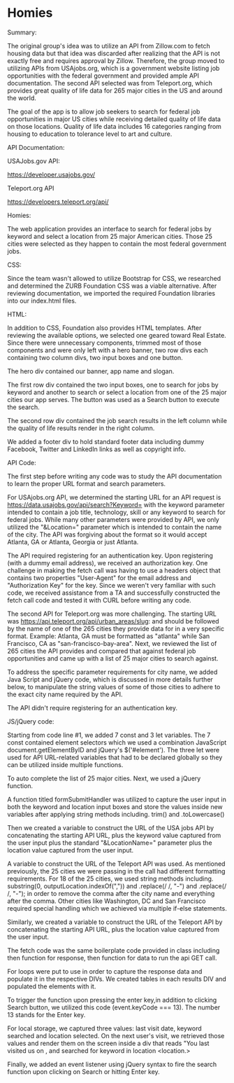 # Homies

Summary:

The original group's idea was to utilize an API from Zillow.com to fetch housing data but that idea was discarded after realizing that the API is not exactly free and requires approval by Zillow. Therefore, the group moved to utilizing APIs from USAjobs.org, which is a government website listing job opportunities with the federal government and provided ample API documentation. The second API selected was from Teleport.org, which provides great quality of life data for 265 major cities in the US and around the world.

The goal of the app is to allow job seekers to search for federal job opportunities in major US cities while receiving detailed quality of life data on those locations. Quality of life data includes 16 categories ranging from housing to education to tolerance level to art and culture.

API Documentation:

USAJobs.gov API:

https://developer.usajobs.gov/

Teleport.org API

https://developers.teleport.org/api/

Homies:

The web application provides an interface to search for federal jobs by keyword and select a location from 25 major American cities. Those 25 cities were selected as they happen to contain the most federal government jobs.

CSS:

Since the team wasn't allowed to utilize Bootstrap for CSS, we researched and determined the ZURB Foundation CSS was a viable alternative. After reviewing documentation, we imported the required Foundation libraries into our index.html files.

HTML:

In addition to CSS, Foundation also provides HTML templates. After reviewing the available options, we selected one geared toward Real Estate. Since there were unnecessary components, trimmed most of those components and were only left with a hero banner, two row divs each containing two column divs, two input boxes and one button.

The hero div contained our banner, app name and slogan.

The first row div contained the two input boxes, one to search for jobs by keyword and another to search or select a location from one of the 25 major cities our app serves. The button was used as a Search button to execute the search.

The second row div contained the job search results in the left column while the quality of life results render in the right column.

We added a footer div to hold standard footer data including dummy Facebook, Twitter and LinkedIn links as well as copyright info.

API Code:

The first step before writing any code was to study the API documentation to learn the proper URL format and search parameters.

For USAjobs.org API, we determined the starting URL for an API request is https://data.usajobs.gov/api/search?Keyword= with the keyword parameter intended to contain a job title, technology, skill or any keyword to search for federal jobs. While many other parameters were provided by API, we only utilized the "&Location=" parameter which is intended to contain the name of the city. The API was forgiving about the format so it would accept Atlanta, GA or Atlanta, Georgia or just Atlanta.

The API required registering for an authentication key. Upon registering (with a dummy email address), we received an authorization key. One challenge in making the fetch call was having to use a headers object that contains two properties "User-Agent" for the email address and "Authorization Key" for the key. Since we weren't very familiar with such code, we received assistance from a TA and successfully constructed the fetch call code and tested it with CURL before writing any code.

The second API for Teleport.org was more challenging. The starting URL was https://api.teleport.org/api/urban_areas/slug: and should be followed by the name of one of the 265 cities they provide data for in a very specific format. Example: Atlanta, GA must be formatted as "atlanta" while San Francisco, CA as "san-francisco-bay-area". Next, we reviewed the list of 265 cities the API provides and compared that against federal job opportunities and came up with a list of 25 major cities to search against.

To address the specific parameter requirements for city name, we added Java Script and jQuery code, which is discussed in more details further below, to manipulate the string values of some of those cities to adhere to the exact city name required by the API.

The API didn't require registering for an authentication key.

JS/jQuery code:

Starting from code line #1, we added 7 const and 3 let variables. The 7 const contained element selectors which we used a combination JavaScript document.getElementByID and jQuery's $('#element'). The three let were used for API URL-related variables that had to be declared globally so they can be utilized inside multiple functions.

To auto complete the list of 25 major cities. Next, we used a jQuery function.

A function titled formSubmitHandler was utilized to capture the user input in both the keyword and location input boxes and store the values inside new variables after applying string methods including. trim() and .toLowercase()

Then we created a variable to construct the URL of the USA jobs API by concatenating the starting API URL, plus the keyword value captured from the user input plus the standard "&LocationName=" parameter plus the location value captured from the user input.

A variable to construct the URL of the Teleport API was used. As mentioned previously, the 25 cities we were passing in the call had different formatting requirements. For 18 of the 25 cities, we used string methods including. substring(0, outputLocation.indexOf(",")) and .replace(/ /, "-") and .replace(/ /, "-"); in order to remove the comma after the city name and everything after the comma. Other cities like Washington, DC and San Francisco required special handling which we achieved via multiple if-else statements.

Similarly, we created a variable to construct the URL of the Teleport API by concatenating the starting API URL, plus the location value captured from the user input.

The fetch code was the same boilerplate code provided in class including then function for response, then function for data to run the api GET call.

For loops were put to use in order to capture the response data and populate it in the respective DIVs. We created tables in each results DIV and populated the <td></td> elements with it.

To trigger the function upon pressing the enter key,in addition to clicking Search button, we utilized this code (event.keyCode === 13). The number 13 stands for the Enter key.

For local storage, we captured three values: last visit date, keyword searched and location selected. On the next user's visit, we retrieved those values and render them on the screen inside a div that reads "You last visited us on <date>, and searched for keyword <keyword> in location <location.>

Finally, we added an event listener using jQuery syntax to fire the search function upon clicking on Search or hitting Enter key.
